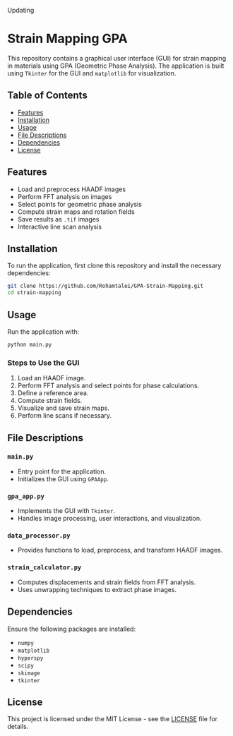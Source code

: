 Updating


# Strain Mapping GPA

This repository contains a graphical user interface (GUI) for strain mapping in materials using GPA (Geometric Phase Analysis). The application is built using `Tkinter` for the GUI and `matplotlib` for visualization.

## Table of Contents
- [Features](#features)
- [Installation](#installation)
- [Usage](#usage)
- [File Descriptions](#file-descriptions)
- [Dependencies](#dependencies)
- [License](#license)

## Features
- Load and preprocess HAADF images
- Perform FFT analysis on images
- Select points for geometric phase analysis
- Compute strain maps and rotation fields
- Save results as `.tif` images
- Interactive line scan analysis

## Installation

To run the application, first clone this repository and install the necessary dependencies:

```bash
git clone https://github.com/Rohamtalei/GPA-Strain-Mapping.git
cd strain-mapping
```

## Usage

Run the application with:

```bash
python main.py
```

### Steps to Use the GUI
1. Load an HAADF image.
2. Perform FFT analysis and select points for phase calculations.
3. Define a reference area.
4. Compute strain fields.
5. Visualize and save strain maps.
6. Perform line scans if necessary.

## File Descriptions

### `main.py`
- Entry point for the application.
- Initializes the GUI using `GPAApp`.

### `gpa_app.py`
- Implements the GUI with `Tkinter`.
- Handles image processing, user interactions, and visualization.

### `data_processor.py`
- Provides functions to load, preprocess, and transform HAADF images.

### `strain_calculator.py`
- Computes displacements and strain fields from FFT analysis.
- Uses unwrapping techniques to extract phase images.

## Dependencies

Ensure the following packages are installed:
- `numpy`
- `matplotlib`
- `hyperspy`
- `scipy`
- `skimage`
- `tkinter`


## License
This project is licensed under the MIT License - see the [LICENSE](LICENSE) file for details.

